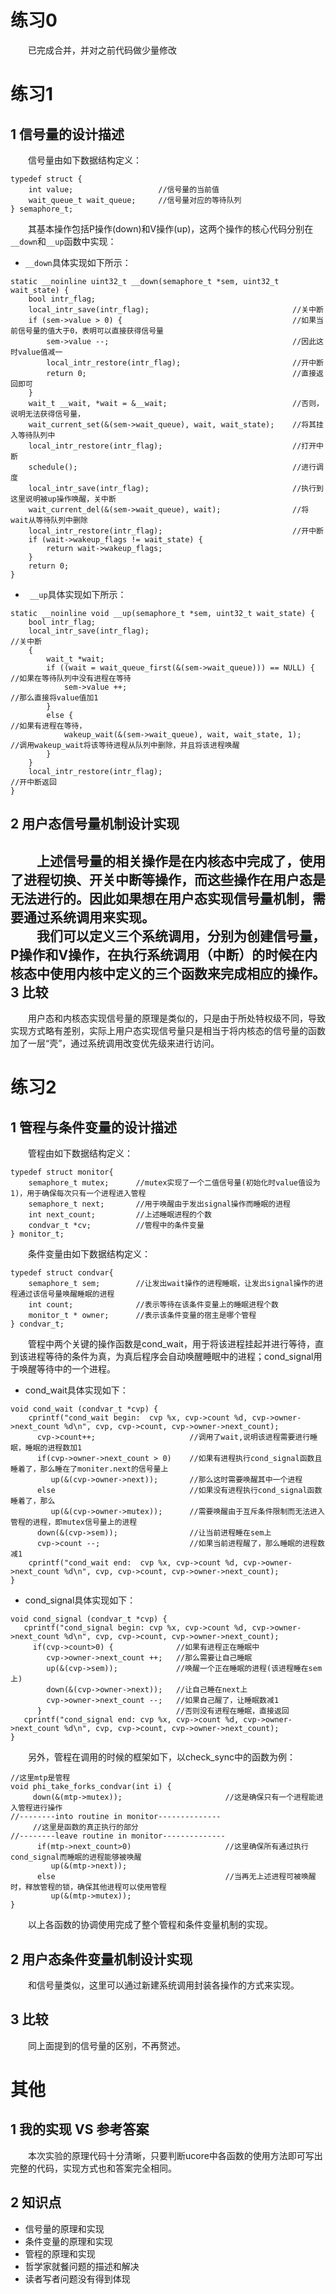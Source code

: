 练习0
===
　　已完成合并，并对之前代码做少量修改

练习1
===
1 信号量的设计描述
---
　　信号量由如下数据结构定义：
```
typedef struct {
    int value;                   //信号量的当前值
    wait_queue_t wait_queue;     //信号量对应的等待队列
} semaphore_t;
```
　　其基本操作包括P操作(down)和V操作(up)，这两个操作的核心代码分别在`__down`和`__up`函数中实现：
+ `__down`具体实现如下所示：  
```
static __noinline uint32_t __down(semaphore_t *sem, uint32_t wait_state) {
    bool intr_flag;
    local_intr_save(intr_flag);                                //关中断
    if (sem->value > 0) {                                      //如果当前信号量的值大于0，表明可以直接获得信号量
        sem->value --;                                         //因此这时value值减一
        local_intr_restore(intr_flag);                         //开中断
        return 0;                                              //直接返回即可
    }
    wait_t __wait, *wait = &__wait;                            //否则，说明无法获得信号量，
    wait_current_set(&(sem->wait_queue), wait, wait_state);    //将其挂入等待队列中
    local_intr_restore(intr_flag);                             //打开中断
    schedule();                                                //进行调度
    local_intr_save(intr_flag);                                //执行到这里说明被up操作唤醒，关中断
    wait_current_del(&(sem->wait_queue), wait);                //将wait从等待队列中删除
    local_intr_restore(intr_flag);                             //开中断
    if (wait->wakeup_flags != wait_state) {
        return wait->wakeup_flags;
    }
    return 0;
}
```
+ ` __up`具体实现如下所示：
```
static __noinline void __up(semaphore_t *sem, uint32_t wait_state) {
    bool intr_flag;
    local_intr_save(intr_flag);                                       //关中断
    {
        wait_t *wait;
        if ((wait = wait_queue_first(&(sem->wait_queue))) == NULL) {  //如果在等待队列中没有进程在等待
            sem->value ++;                                            //那么直接将value值加1
        }
        else {                                                        //如果有进程在等待，
            wakeup_wait(&(sem->wait_queue), wait, wait_state, 1);     //调用wakeup_wait将该等待进程从队列中删除，并且将该进程唤醒
        }
    }
    local_intr_restore(intr_flag);                                    //开中断返回
}
```

2 用户态信号量机制设计实现
---
　　上述信号量的相关操作是在内核态中完成了，使用了进程切换、开关中断等操作，而这些操作在用户态是无法进行的。因此如果想在用户态实现信号量机制，需要通过系统调用来实现。  
　　我们可以定义三个系统调用，分别为创建信号量，P操作和V操作，在执行系统调用（中断）的时候在内核态中使用内核中定义的三个函数来完成相应的操作。  
3 比较
---
　　用户态和内核态实现信号量的原理是类似的，只是由于所处特权级不同，导致实现方式略有差别，实际上用户态实现信号量只是相当于将内核态的信号量的函数加了一层“壳”，通过系统调用改变优先级来进行访问。

练习2
===
1 管程与条件变量的设计描述
---
　　管程由如下数据结构定义：
```
typedef struct monitor{
    semaphore_t mutex;      //mutex实现了一个二值信号量(初始化时value值设为1)，用于确保每次只有一个进程进入管程
    semaphore_t next;       //用于唤醒由于发出signal操作而睡眠的进程
    int next_count;         //上述睡眠进程的个数
    condvar_t *cv;          //管程中的条件变量
} monitor_t;
```
　　条件变量由如下数据结构定义：
```
typedef struct condvar{
    semaphore_t sem;        //让发出wait操作的进程睡眠，让发出signal操作的进程通过该信号量唤醒睡眠的进程
    int count;              //表示等待在该条件变量上的睡眠进程个数
    monitor_t * owner;      //表示该条件变量的宿主是哪个管程
} condvar_t;
```
　　管程中两个关键的操作函数是cond_wait，用于将该进程挂起并进行等待，直到该进程等待的条件为真，为真后程序会自动唤醒睡眠中的进程；cond_signal用于唤醒等待中的一个进程。
+ cond_wait具体实现如下：
```
void cond_wait (condvar_t *cvp) {
    cprintf("cond_wait begin:  cvp %x, cvp->count %d, cvp->owner->next_count %d\n", cvp, cvp->count, cvp->owner->next_count);
      cvp->count++;                     //调用了wait,说明该进程需要进行睡眠，睡眠的进程数加1
      if(cvp->owner->next_count > 0)    //如果有进程执行cond_signal函数且睡着了，那么睡在了moniter.next的信号量上
         up(&(cvp->owner->next));       //那么这时需要唤醒其中一个进程
      else                              //如果没有进程执行cond_signal函数睡着了，那么
         up(&(cvp->owner->mutex));      //需要唤醒由于互斥条件限制而无法进入管程的进程，即mutex信号量上的进程
      down(&(cvp->sem));                //让当前进程睡在sem上
      cvp->count --;                    //如果当前进程醒了，那么睡眠的进程数减1
    cprintf("cond_wait end:  cvp %x, cvp->count %d, cvp->owner->next_count %d\n", cvp, cvp->count, cvp->owner->next_count);
}
```
+ cond_signal具体实现如下：
``` 
void cond_signal (condvar_t *cvp) {
   cprintf("cond_signal begin: cvp %x, cvp->count %d, cvp->owner->next_count %d\n", cvp, cvp->count, cvp->owner->next_count);  
     if(cvp->count>0) {              //如果有进程正在睡眠中
        cvp->owner->next_count ++;   //那么需要让自己睡眠
        up(&(cvp->sem));             //唤醒一个正在睡眠的进程(该进程睡在sem上)
        down(&(cvp->owner->next));   //让自己睡在next上
        cvp->owner->next_count --;   //如果自己醒了，让睡眠数减1
      }                              //否则没有进程在睡眠，直接返回
   cprintf("cond_signal end: cvp %x, cvp->count %d, cvp->owner->next_count %d\n", cvp, cvp->count, cvp->owner->next_count);
}
```
　　另外，管程在调用的时候的框架如下，以check_sync中的函数为例：
```
//这里mtp是管程
void phi_take_forks_condvar(int i) {
     down(&(mtp->mutex));                       //这是确保只有一个进程能进入管程进行操作
//--------into routine in monitor--------------
     //这里是函数的真正执行的部分
//--------leave routine in monitor--------------
      if(mtp->next_count>0)                     //这里确保所有通过执行cond_signal而睡眠的进程能够被唤醒
         up(&(mtp->next));
      else                                      //当再无上述进程可被唤醒时，释放管程的锁，确保其他进程可以使用管程
         up(&(mtp->mutex));
}
```
　　以上各函数的协调使用完成了整个管程和条件变量机制的实现。  

2 用户态条件变量机制设计实现
---  
　　和信号量类似，这里可以通过新建系统调用封装各操作的方式来实现。  

3 比较  
---  
　　同上面提到的信号量的区别，不再赘述。  

其他
===
1 我的实现 VS 参考答案
---
　　本次实验的原理代码十分清晰，只要判断ucore中各函数的使用方法即可写出完整的代码，实现方式也和答案完全相同。
 
2 知识点
---
- 信号量的原理和实现
- 条件变量的原理和实现
- 管程的原理和实现
- 哲学家就餐问题的描述和解决
- 读者写者问题没有得到体现
